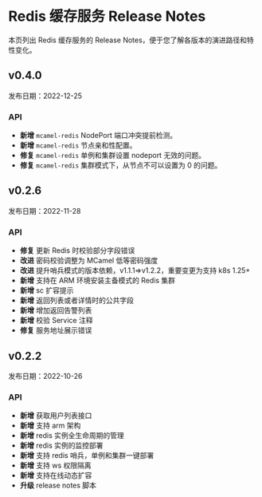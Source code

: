 # Redis 缓存服务 Release Notes

本页列出 Redis 缓存服务的 Release Notes，便于您了解各版本的演进路径和特性变化。

## v0.4.0

发布日期：2022-12-25

### API

- **新增** `mcamel-redis` NodePort 端口冲突提前检测。
- **新增** `mcamel-redis` 节点亲和性配置。
- **修复** `mcamel-redis` 单例和集群设置 nodeport 无效的问题。
- **修复** `mcamel-redis` 集群模式下，从节点不可以设置为 0 的问题。

## v0.2.6

发布日期：2022-11-28

### API

- **修复** 更新 Redis 时校验部分字段错误
- **改进** 密码校验调整为 MCamel 低等密码强度
- **改进** 提升哨兵模式的版本依赖，v1.1.1=>v1.2.2，重要变更为支持 k8s 1.25+
- **新增** 支持在 ARM 环境安装主备模式的 Redis 集群
- **新增** sc 扩容提示
- **新增** 返回列表或者详情时的公共字段
- **新增** 增加返回告警列表
- **新增** 校验 Service 注释
- **修复** 服务地址展示错误

## v0.2.2

发布日期：2022-10-26

### API

- **新增** 获取用户列表接口
- **新增** 支持 arm 架构
- **新增** redis 实例全生命周期的管理
- **新增** redis 实例的监控部署
- **新增** 支持 redis 哨兵，单例和集群一键部署
- **新增** 支持 ws 权限隔离
- **新增** 支持在线动态扩容
- **升级** release notes 脚本
